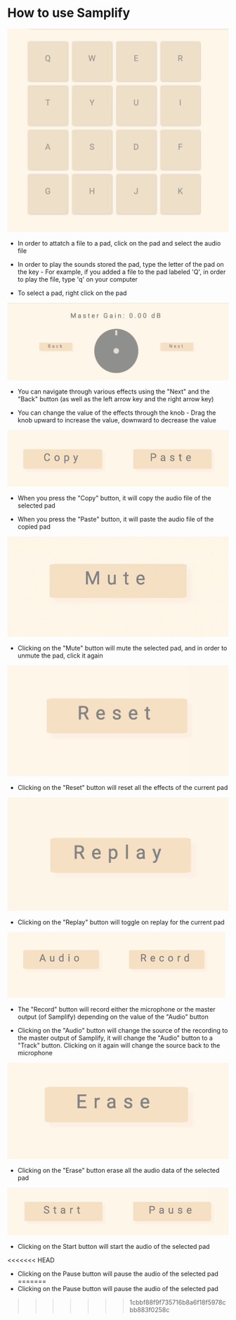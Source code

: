 # How to use Samplify


![Keys](Project/images/keys.png)

- In order to attatch a file to a pad, click on the pad and select the audio file

- In order to play the sounds stored the pad, type the letter of the pad on the key - For example, if you added a file to the pad labeled 'Q', in order to play the file, type 'q' on your computer

- To select a pad, right click on the pad

![Effects](Project/images/effects.png)

- You can navigate through various effects using the "Next" and the "Back" button (as well as the left arrow key and the right arrow key)

- You can change the value of the effects through the knob - Drag the knob upward to increase the value, downward to decrease the value

![Copy And Paste](Project/images/CopyAndPaste.png)

- When you press the "Copy" button, it will copy the audio file of the selected pad

- When you press the "Paste" button, it will paste the audio file of the copied pad

![Mute](Project/images/mute.png)

- Clicking on the "Mute" button will mute the selected pad, and in order to unmute the pad, click it again

![Reset](Project/images/reset.png)

- Clicking on the "Reset" button will reset all the effects of the current pad

![Replay](Project/images/replay.png)

- Clicking on the "Replay" button will toggle on replay for the current pad

![Record](Project/images/record.png)

- The "Record" button will record either the microphone or the master output (of Samplify) depending on the value of the "Audio" button

- Clicking on the "Audio" button will change the source of the recording to the master output of Samplify, it will change the "Audio" button to a "Track" button. Clicking on it again will change the source back to the microphone

![Erase](Project/images/erase.png)

- Clicking on the "Erase" button erase all the audio data of the selected pad

![Start and Pause](Project/images/start.png)

- Clicking on the Start button will start the audio of the selected pad

<<<<<<< HEAD
- Clicking on the Pause button will pause the audio of the selected pad
=======
- Clicking on the Pause button will pause the audio of the selected pad
>>>>>>> 1cbbf88f9f735716b8a6f18f5978cbb883f0258c
